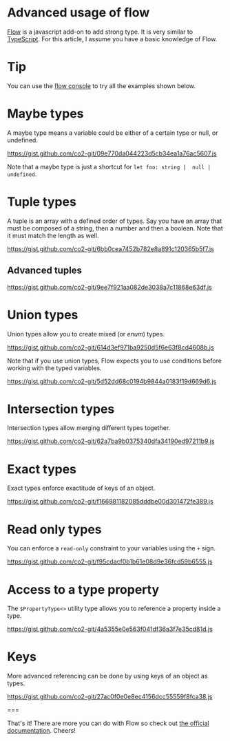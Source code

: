 Advanced usage of flow
===

[Flow](https://flow.org) is a javascript add-on to add strong type. It is very similar to [TypeScript](http://www.typescriptlang.org/). For this article, I assume you have a basic knowledge of Flow.

# Tip

You can use the [flow console](https://flow.org/try) to try all the examples shown below.

# Maybe types

A maybe type means a variable could be either of a certain type or null, or undefined.

https://gist.github.com/co2-git/09e770da044223d5cb34ea1a76ac5607.js

Note that a maybe type is just a shortcut for `let foo: string |  null | undefined`.

# Tuple types

A tuple is an array with a defined order of types. Say you have an array that must be composed of a string, then a number and then a boolean. Note that it must match the length as well.

https://gist.github.com/co2-git/6bb0cea7452b782e8a891c120365b5f7.js

## Advanced tuples

https://gist.github.com/co2-git/9ee7f921aa082de3038a7c11868e63df.js

# Union types

Union types allow you to create mixed (or *enum*) types.

https://gist.github.com/co2-git/614d3ef971ba9250d5f6e63f8cd4608b.js

Note that if you use union types, Flow expects you to use conditions before working with the typed variables.

https://gist.github.com/co2-git/5d52dd68c0194b9844a0183f19d669d6.js

# Intersection types

Intersection types allow merging different types together.

https://gist.github.com/co2-git/62a7ba9b0375340dfa34190ed97211b9.js

# Exact types

Exact types enforce exactitude of keys of an object.

https://gist.github.com/co2-git/f166981182085dddbe00d301472fe389.js

# Read only types

You can enforce a `read-only` constraint to your variables using the `+` sign.

https://gist.github.com/co2-git/f95cdacf0b1b61e08d9e36fcd59b6555.js

# Access to a type property

The `$PropertyType<>` utility type allows you to reference a property inside a type.

https://gist.github.com/co2-git/4a5355e0e563f041df36a3f7e35cd81d.js

# Keys

More advanced referencing can be done by using keys of an object as types.

https://gist.github.com/co2-git/27ac0f0e0e8ec4156dcc55559f8fca38.js

===

That's it! There are more you can do with Flow so check out [the official documentation](https://flow.org/en/docs/types/). Cheers!
